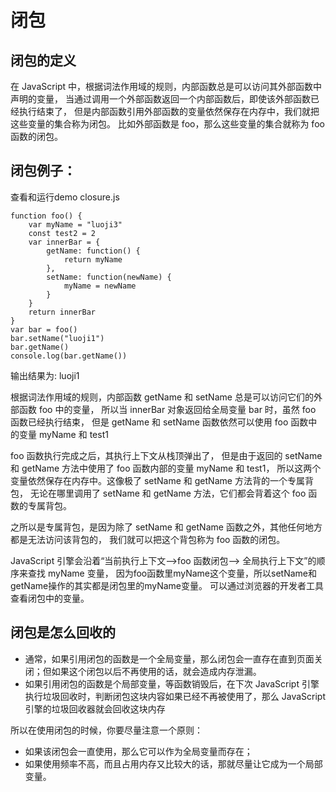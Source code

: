 # 闭包
## 闭包的定义
在 JavaScript 中，根据词法作用域的规则，内部函数总是可以访问其外部函数中声明的变量，
当通过调用一个外部函数返回一个内部函数后，即使该外部函数已经执行结束了，
但是内部函数引用外部函数的变量依然保存在内存中，我们就把这些变量的集合称为闭包。
比如外部函数是 foo，那么这些变量的集合就称为 foo 函数的闭包。

## 闭包例子：
查看和运行demo closure.js
```
function foo() {
    var myName = "luoji3"
    const test2 = 2
    var innerBar = {
        getName: function() {
            return myName
        },
        setName: function(newName) {
            myName = newName
        }
    }
    return innerBar
}
var bar = foo()
bar.setName("luoji1")
bar.getName()
console.log(bar.getName())
```
输出结果为: luoji1

根据词法作用域的规则，内部函数 getName 和 setName 总是可以访问它们的外部函数 foo 中的变量，
所以当 innerBar 对象返回给全局变量 bar 时，虽然 foo 函数已经执行结束，
但是 getName 和 setName 函数依然可以使用 foo 函数中的变量 myName 和 test1

foo 函数执行完成之后，其执行上下文从栈顶弹出了，
但是由于返回的 setName 和 getName 方法中使用了 foo 函数内部的变量 myName 和 test1，
所以这两个变量依然保存在内存中。这像极了 setName 和 getName 方法背的一个专属背包，
无论在哪里调用了 setName 和 getName 方法，它们都会背着这个 foo 函数的专属背包。

之所以是专属背包，是因为除了 setName 和 getName 函数之外，其他任何地方都是无法访问该背包的，
我们就可以把这个背包称为 foo 函数的闭包。

JavaScript 引擎会沿着“当前执行上下文–>foo 函数闭包–> 全局执行上下文”的顺序来查找 myName 变量，
因为foo函数里myName这个变量，所以setName和getName操作的其实都是闭包里的myName变量。
可以通过浏览器的开发者工具查看闭包中的变量。

## 闭包是怎么回收的
- 通常，如果引用闭包的函数是一个全局变量，那么闭包会一直存在直到页面关闭；但如果这个闭包以后不再使用的话，就会造成内存泄漏。
- 如果引用闭包的函数是个局部变量，等函数销毁后，在下次 JavaScript 引擎执行垃圾回收时，判断闭包这块内容如果已经不再被使用了，那么 JavaScript 引擎的垃圾回收器就会回收这块内存

所以在使用闭包的时候，你要尽量注意一个原则：

- 如果该闭包会一直使用，那么它可以作为全局变量而存在；
- 如果使用频率不高，而且占用内存又比较大的话，那就尽量让它成为一个局部变量。